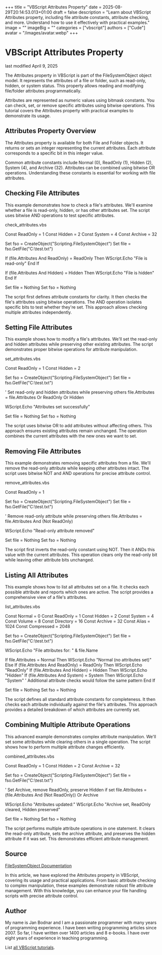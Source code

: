 +++
title = "VBScript Attributes Property"
date = 2025-08-29T20:14:53.013+01:00
draft = false
description = "Learn about VBScript Attributes property, including file attribute constants, attribute checking, and more. Understand how to use it effectively with practical examples."
image = ""
imageBig = ""
categories = ["vbscript"]
authors = ["Cude"]
avatar = "/images/avatar.webp"
+++

# VBScript Attributes Property

last modified April 9, 2025

The Attributes property in VBScript is part of the
FileSystemObject object model. It represents the attributes of a
file or folder, such as read-only, hidden, or system status. This property
allows reading and modifying file/folder attributes programmatically.

Attributes are represented as numeric values using bitmask constants. You can
check, set, or remove specific attributes using bitwise operations. This
tutorial covers the Attributes property with practical examples to
demonstrate its usage.

## Attributes Property Overview

The Attributes property is available for both File and
Folder objects. It returns or sets an integer representing the
current attributes. Each attribute corresponds to a specific bit in this integer
value.

Common attribute constants include Normal (0), ReadOnly (1), Hidden (2), System
(4), and Archive (32). Attributes can be combined using bitwise OR operations.
Understanding these constants is essential for working with file attributes.

## Checking File Attributes

This example demonstrates how to check a file's attributes. We'll examine
whether a file is read-only, hidden, or has other attributes set. The script
uses bitwise AND operations to test specific attributes.

check_attributes.vbs
  

Const ReadOnly = 1
Const Hidden = 2
Const System = 4
Const Archive = 32

Set fso = CreateObject("Scripting.FileSystemObject")
Set file = fso.GetFile("C:\test.txt")

If (file.Attributes And ReadOnly) = ReadOnly Then
    WScript.Echo "File is read-only"
End If

If (file.Attributes And Hidden) = Hidden Then
    WScript.Echo "File is hidden"
End If

Set file = Nothing
Set fso = Nothing

The script first defines attribute constants for clarity. It then checks the
file's attributes using bitwise operations. The AND operation isolates specific
bits to test whether they're set. This approach allows checking multiple
attributes independently.

## Setting File Attributes

This example shows how to modify a file's attributes. We'll set the read-only
and hidden attributes while preserving other existing attributes. The script
demonstrates proper bitwise operations for attribute manipulation.

set_attributes.vbs
  

Const ReadOnly = 1
Const Hidden = 2

Set fso = CreateObject("Scripting.FileSystemObject")
Set file = fso.GetFile("C:\test.txt")

' Set read-only and hidden attributes while preserving others
file.Attributes = file.Attributes Or ReadOnly Or Hidden

WScript.Echo "Attributes set successfully"

Set file = Nothing
Set fso = Nothing

The script uses bitwise OR to add attributes without affecting others. This
approach ensures existing attributes remain unchanged. The operation combines the
current attributes with the new ones we want to set.

## Removing File Attributes

This example demonstrates removing specific attributes from a file. We'll remove
the read-only attribute while keeping other attributes intact. The script uses
bitwise NOT and AND operations for precise attribute control.

remove_attributes.vbs
  

Const ReadOnly = 1

Set fso = CreateObject("Scripting.FileSystemObject")
Set file = fso.GetFile("C:\test.txt")

' Remove read-only attribute while preserving others
file.Attributes = file.Attributes And (Not ReadOnly)

WScript.Echo "Read-only attribute removed"

Set file = Nothing
Set fso = Nothing

The script first inverts the read-only constant using NOT. Then it ANDs this
value with the current attributes. This operation clears only the read-only bit
while leaving other attribute bits unchanged.

## Listing All Attributes

This example shows how to list all attributes set on a file. It checks each
possible attribute and reports which ones are active. The script provides a
comprehensive view of a file's attributes.

list_attributes.vbs
  

Const Normal = 0
Const ReadOnly = 1
Const Hidden = 2
Const System = 4
Const Volume = 8
Const Directory = 16
Const Archive = 32
Const Alias = 1024
Const Compressed = 2048

Set fso = CreateObject("Scripting.FileSystemObject")
Set file = fso.GetFile("C:\test.txt")

WScript.Echo "File attributes for: " &amp; file.Name

If file.Attributes = Normal Then
    WScript.Echo "Normal (no attributes set)"
Else
    If (file.Attributes And ReadOnly) = ReadOnly Then WScript.Echo "ReadOnly"
    If (file.Attributes And Hidden) = Hidden Then WScript.Echo "Hidden"
    If (file.Attributes And System) = System Then WScript.Echo "System"
    ' Additional attribute checks would follow the same pattern
End If

Set file = Nothing
Set fso = Nothing

The script defines all standard attribute constants for completeness. It then
checks each attribute individually against the file's attributes. This approach
provides a detailed breakdown of which attributes are currently set.

## Combining Multiple Attribute Operations

This advanced example demonstrates complex attribute manipulation. We'll set
some attributes while clearing others in a single operation. The script shows
how to perform multiple attribute changes efficiently.

combined_attributes.vbs
  

Const ReadOnly = 1
Const Hidden = 2
Const Archive = 32

Set fso = CreateObject("Scripting.FileSystemObject")
Set file = fso.GetFile("C:\test.txt")

' Set Archive, remove ReadOnly, preserve Hidden if set
file.Attributes = (file.Attributes And (Not ReadOnly)) Or Archive

WScript.Echo "Attributes updated:"
WScript.Echo "Archive set, ReadOnly cleared, Hidden preserved"

Set file = Nothing
Set fso = Nothing

The script performs multiple attribute operations in one statement. It clears the
read-only attribute, sets the archive attribute, and preserves the hidden
attribute if it was set. This demonstrates efficient attribute management.

## Source

[FileSystemObject Documentation](https://learn.microsoft.com/en-us/previous-versions/windows/internet-explorer/ie-developer/scripting-articles/1ft05kf3(v=vs.84))

In this article, we have explored the Attributes property in
VBScript, covering its usage and practical applications. From basic attribute
checking to complex manipulation, these examples demonstrate robust file
attribute management. With this knowledge, you can enhance your file handling
scripts with precise attribute control.

## Author

My name is Jan Bodnar and I am a passionate programmer with many years of
programming experience. I have been writing programming articles since 2007. So
far, I have written over 1400 articles and 8 e-books. I have over eight years of
experience in teaching programming.

List [all VBScript tutorials](/vbscript/).